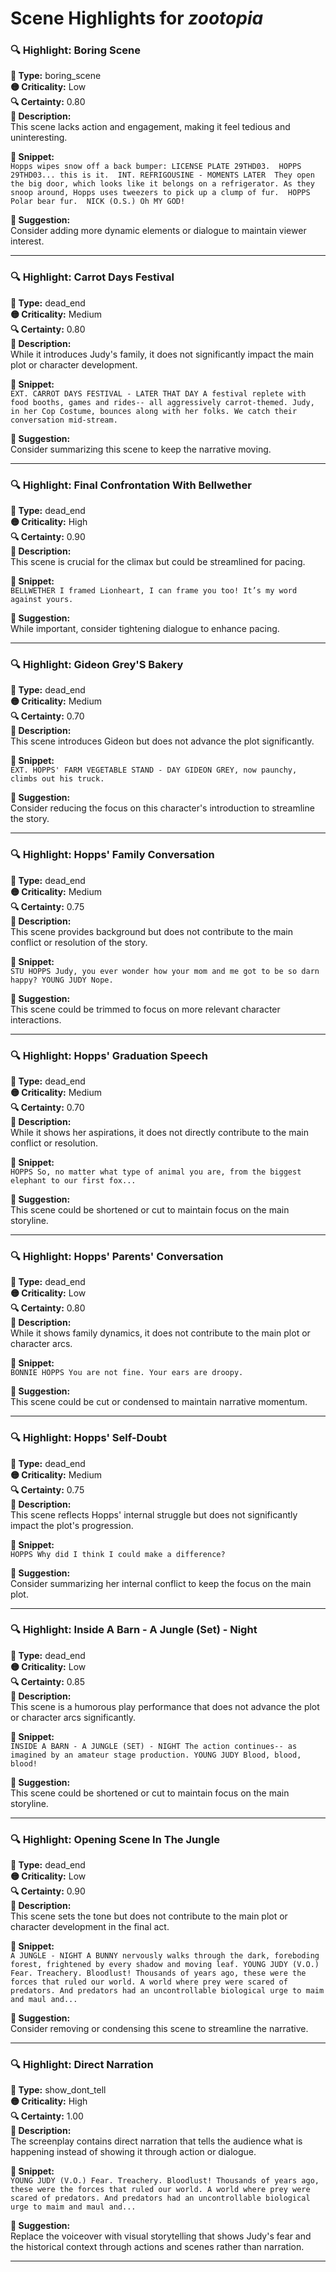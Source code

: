 # Scene Highlights for *zootopia*

### 🔍 Highlight: Boring Scene

**📌 Type:** boring_scene  
**🟡 Criticality:** Low  
**🔍 Certainty:** 0.80  
**📝 Description:**  
This scene lacks action and engagement, making it feel tedious and uninteresting.

**📄 Snippet:**  
`Hopps wipes snow off a back bumper: LICENSE PLATE 29THD03.  HOPPS 29THD03... this is it.  INT. REFRIGOUSINE - MOMENTS LATER  They open the big door, which looks like it belongs on a refrigerator. As they snoop around, Hopps uses tweezers to pick up a clump of fur.  HOPPS Polar bear fur.  NICK (O.S.) Oh MY GOD!`

**🧠 Suggestion:**  
Consider adding more dynamic elements or dialogue to maintain viewer interest.

---
### 🔍 Highlight: Carrot Days Festival

**📌 Type:** dead_end  
**🟡 Criticality:** Medium  
**🔍 Certainty:** 0.80  
**📝 Description:**  
While it introduces Judy's family, it does not significantly impact the main plot or character development.

**📄 Snippet:**  
`EXT. CARROT DAYS FESTIVAL - LATER THAT DAY A festival replete with food booths, games and rides-- all aggressively carrot-themed. Judy, in her Cop Costume, bounces along with her folks. We catch their conversation mid-stream.`

**🧠 Suggestion:**  
Consider summarizing this scene to keep the narrative moving.

---
### 🔍 Highlight: Final Confrontation With Bellwether

**📌 Type:** dead_end  
**🟡 Criticality:** High  
**🔍 Certainty:** 0.90  
**📝 Description:**  
This scene is crucial for the climax but could be streamlined for pacing.

**📄 Snippet:**  
`BELLWETHER I framed Lionheart, I can frame you too! It’s my word against yours.`

**🧠 Suggestion:**  
While important, consider tightening dialogue to enhance pacing.

---
### 🔍 Highlight: Gideon Grey'S Bakery

**📌 Type:** dead_end  
**🟡 Criticality:** Medium  
**🔍 Certainty:** 0.70  
**📝 Description:**  
This scene introduces Gideon but does not advance the plot significantly.

**📄 Snippet:**  
`EXT. HOPPS' FARM VEGETABLE STAND - DAY GIDEON GREY, now paunchy, climbs out his truck.`

**🧠 Suggestion:**  
Consider reducing the focus on this character's introduction to streamline the story.

---
### 🔍 Highlight: Hopps' Family Conversation

**📌 Type:** dead_end  
**🟡 Criticality:** Medium  
**🔍 Certainty:** 0.75  
**📝 Description:**  
This scene provides background but does not contribute to the main conflict or resolution of the story.

**📄 Snippet:**  
`STU HOPPS Judy, you ever wonder how your mom and me got to be so darn happy? YOUNG JUDY Nope.`

**🧠 Suggestion:**  
This scene could be trimmed to focus on more relevant character interactions.

---
### 🔍 Highlight: Hopps' Graduation Speech

**📌 Type:** dead_end  
**🟡 Criticality:** Medium  
**🔍 Certainty:** 0.70  
**📝 Description:**  
While it shows her aspirations, it does not directly contribute to the main conflict or resolution.

**📄 Snippet:**  
`HOPPS So, no matter what type of animal you are, from the biggest elephant to our first fox...`

**🧠 Suggestion:**  
This scene could be shortened or cut to maintain focus on the main storyline.

---
### 🔍 Highlight: Hopps' Parents' Conversation

**📌 Type:** dead_end  
**🟡 Criticality:** Low  
**🔍 Certainty:** 0.80  
**📝 Description:**  
While it shows family dynamics, it does not contribute to the main plot or character arcs.

**📄 Snippet:**  
`BONNIE HOPPS You are not fine. Your ears are droopy.`

**🧠 Suggestion:**  
This scene could be cut or condensed to maintain narrative momentum.

---
### 🔍 Highlight: Hopps' Self-Doubt

**📌 Type:** dead_end  
**🟡 Criticality:** Medium  
**🔍 Certainty:** 0.75  
**📝 Description:**  
This scene reflects Hopps' internal struggle but does not significantly impact the plot's progression.

**📄 Snippet:**  
`HOPPS Why did I think I could make a difference?`

**🧠 Suggestion:**  
Consider summarizing her internal conflict to keep the focus on the main plot.

---
### 🔍 Highlight: Inside A Barn - A Jungle (Set) - Night

**📌 Type:** dead_end  
**🟡 Criticality:** Low  
**🔍 Certainty:** 0.85  
**📝 Description:**  
This scene is a humorous play performance that does not advance the plot or character arcs significantly.

**📄 Snippet:**  
`INSIDE A BARN - A JUNGLE (SET) - NIGHT The action continues-- as imagined by an amateur stage production. YOUNG JUDY Blood, blood, blood!`

**🧠 Suggestion:**  
This scene could be shortened or cut to maintain focus on the main storyline.

---
### 🔍 Highlight: Opening Scene In The Jungle

**📌 Type:** dead_end  
**🟡 Criticality:** Low  
**🔍 Certainty:** 0.90  
**📝 Description:**  
This scene sets the tone but does not contribute to the main plot or character development in the final act.

**📄 Snippet:**  
`A JUNGLE - NIGHT A BUNNY nervously walks through the dark, foreboding forest, frightened by every shadow and moving leaf. YOUNG JUDY (V.O.) Fear. Treachery. Bloodlust! Thousands of years ago, these were the forces that ruled our world. A world where prey were scared of predators. And predators had an uncontrollable biological urge to maim and maul and...`

**🧠 Suggestion:**  
Consider removing or condensing this scene to streamline the narrative.

---
### 🔍 Highlight: Direct Narration

**📌 Type:** show_dont_tell  
**🟡 Criticality:** High  
**🔍 Certainty:** 1.00  
**📝 Description:**  
The screenplay contains direct narration that tells the audience what is happening instead of showing it through action or dialogue.

**📄 Snippet:**  
`YOUNG JUDY (V.O.) Fear. Treachery. Bloodlust! Thousands of years ago, these were the forces that ruled our world. A world where prey were scared of predators. And predators had an uncontrollable biological urge to maim and maul and...`

**🧠 Suggestion:**  
Replace the voiceover with visual storytelling that shows Judy's fear and the historical context through actions and scenes rather than narration.

---
